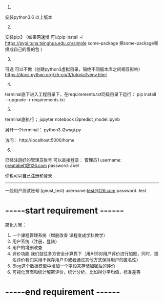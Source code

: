 1.
安装python3.6 以上版本

2. 
安装pip3 
（如果网速慢 可以pip install -i https://pypi.tuna.tsinghua.edu.cn/simple some-package  把some-package替换成自己的慢的包 )

3.
可选  可以不做（创建python3虚拟目录，隔绝不同版本库之间相互影响）
https://docs.python.org/zh-cn/3/tutorial/venv.html

4.

terminal底下进入工程目录下，在requirements.txt同级目录下运行：
pip install --upgrade -r requirements.txt

5.
terminal底执行；
jupyter notebook i3predict_model.ipynb     

另开一个terminal：
python3 i2wsgi.py

访问：
http://localhost:5000/home

6.
已经注册好的管理员账号 可以直接登录：
管理员1
username: greatabel1@126.com
password: abel


你也可以自己注册和登录




-------------------
一般用户测试账号:(geust_test)
username:test@126.com
password: test


# -----start requirement ------

简化方案：
1.  一个课程管理系统（增删改查 课程变成学科教学）
2. 用户系统（注册，登陆）
3. 用户的增删改查
4. 评价功能 我们就往多方安全计算靠下（用AES对用户评价进行加密，同时，匿名评价我们采用不保存用户ID或者通过其他方式保持用户的匿名性）
5. Blog这个数据模型中增加一个字段来存储加密后的评价
6.  可视化页面和统计解密评价，统计分析，比如得分平均值，标准差等

# -----end   requirement ------